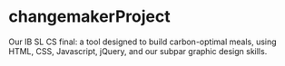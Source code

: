 # changemakerProject
Our IB SL CS final: a tool designed to build carbon-optimal meals, using HTML, CSS, Javascript, jQuery, and our subpar graphic design skills.
